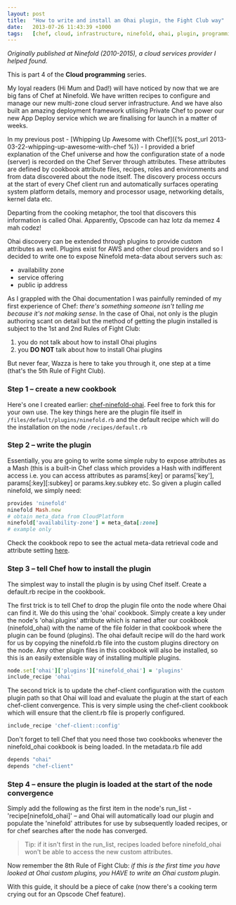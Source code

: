 ```yaml
---
layout: post
title:  "How to write and install an Ohai plugin, the Fight Club way"
date:   2013-07-26 11:43:39 +1000
tags:   [chef, cloud, infrastructure, ninefold, ohai, plugin, programming, ruby]
---
```


*Originally published at Ninefold (2010-2015), a cloud
services provider I helped found.*

This is part 4 of the **Cloud programming** series.

My loyal readers (Hi Mum and Dad!) will have noticed by now that we are
big fans of Chef at Ninefold. We have written recipes to configure and
manage our new multi-zone cloud server infrastructure. And we have also
built an amazing deployment framework utilising Private Chef to power
our new App Deploy service which we are finalising for launch in a
matter of weeks.

In my previous post - [Whipping Up Awesome with
Chef]({% post_url 2013-03-22-whipping-up-awesome-with-chef %}) - I provided a
brief explanation of the Chef universe and how the configuration state
of a node (server) is recorded on the Chef Server through attributes.
These attributes are defined by cookbook attribute files, recipes, roles
and environments and from data discovered about the node itself.  The
discovery process occurs at the start of every Chef client run and
automatically surfaces operating system platform details, memory and
processor usage, networking details, kernel data etc.

Departing from the cooking metaphor, the tool that discovers this
information is called Ohai. Apparently, Opscode can haz lotz da memez 4
mah codez!

Ohai discovery can be extended through plugins to provide custom
attributes as well. Plugins exist for AWS and other cloud providers and
so I decided to write one to expose Ninefold meta-data about servers
such as:

* availability zone
* service offering
* public ip address

As I grappled with the Ohai documentation I
was painfully reminded of my first experience of Chef: *there's something
someone isn't telling me because it's not making sense*. In the case of Ohai,
not only is the plugin authoring scant on detail but the method of
getting the plugin installed is subject to the 1st and 2nd Rules of Fight Club:

1. you do not talk about how to install Ohai plugins
1. you **DO NOT** talk about how to install Ohai plugins

But never fear, Wazza is here to take you through it, one step at a time
(that's the 5th Rule of Fight Club).

### Step 1 – create a new cookbook

Here's one I created earlier: [chef-ninefold-ohai](https://github.com/thoughtcroft/chef-ninefold-ohai).
Feel free to fork this for your own use. The key things here are the plugin file itself in
`/files/default/plugins/ninefold.rb` and the default recipe which will do
the installation on the node `/recipes/default.rb`

### Step 2 – write the plugin

Essentially, you are going to write some simple ruby to expose
attributes as a Mash (this is a built-in Chef class which provides a
Hash with indifferent access i.e. you can access attributes as
params[:key] or params['key'], params[:key][:subkey] or
params.key.subkey etc.  So given a plugin called ninefold, we simply
need:

```ruby
provides 'ninefold'
ninefold Mash.new
# obtain meta_data from CloudPlatform
ninefold['availability-zone'] = meta_data[:zone]
# example only
```

Check the cookbook repo to see the actual meta-data retrieval code and
attribute setting
[here](https://github.com/ninefold/chef-ninefold-ohai/blob/master/files/default/plugins/ninefold.rb).

### Step 3 – tell Chef how to install the plugin

The simplest way to install the plugin is by using Chef itself.  Create
a default.rb recipe in the cookbook.

The first trick is to tell Chef to drop the plugin file onto the node
where Ohai can find it.  We do this using the 'ohai' cookbook.  Simply
create a key under the node's 'ohai.plugins' attribute which is named
after our cookbook (ninefold_ohai) with the name of the file folder in
that cookbook where the plugin can be found (plugins).  The ohai default
recipe will do the hard work for us by copying the ninefold.rb file into
the custom plugins directory on the node.  Any other plugin files in
this cookbook will also be installed, so this is an easily extensible
way of installing multiple plugins.

```ruby
node.set['ohai']['plugins']['ninefold_ohai'] = 'plugins'
include_recipe 'ohai'
```

The second trick is to update the chef-client configuration with the
custom plugin path so that Ohai will load and evaluate the plugin at the
start of each chef-client convergence.  This is very simple using the
chef-client cookbook which will ensure that the client.rb file is
properly configured.

```ruby
include_recipe 'chef-client::config'
```

Don't forget to tell Chef that you need those two cookbooks whenever the
ninefold_ohai cookbook is being loaded.  In the metadata.rb file add

```ruby
depends "ohai"
depends "chef-client"
```

### Step 4 – ensure the plugin is loaded at the start of the node convergence

Simply add the following as the first item in the node's run_list -
'recipe[ninefold_ohai]' – and Ohai will automatically load our plugin
and populate the 'ninefold' attributes for use by subsequently loaded
recipes, or for chef searches after the node has converged.

> Tip: if it isn't first in the run_list, recipes loaded before ninefold_ohai won't be able to access the new custom attributes.

Now remember the 8th Rule of Fight Club: *if this is the first time you
have looked at Ohai custom plugins, you HAVE to write an Ohai custom
plugin*.

With this guide, it should be a piece of cake (now there's a cooking
term crying out for an Opscode Chef feature).
